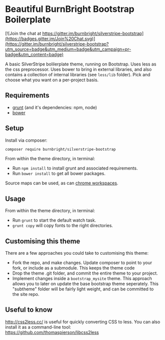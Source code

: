 # Beautiful BurnBright Bootstrap Boilerplate

[![Join the chat at https://gitter.im/burnbright/silverstripe-bootstrap](https://badges.gitter.im/Join%20Chat.svg)](https://gitter.im/burnbright/silverstripe-bootstrap?utm_source=badge&utm_medium=badge&utm_campaign=pr-badge&utm_content=badge)

A basic SilverStripe bolilerplate theme, running on Bootstrap. Uses less as the css preprocessor. Uses bower to bring in external libraries, and also contains a collection of internal libraries (see `less/lib` folder). Pick and choose what you want on a per-project basis.

## Requirements

 * [grunt](http://gruntjs.com/) (and it's dependencies: npm, node)
 * [bower](http://bower.io/)

## Setup

Install via composer:

```sh
composer require burnbright/silverstripe-bootstrap
```

From within the theme directory, in terminal:

 * Run `npm install` to install grunt and associated requirements.
 * Run `bower install` to get all bower packages.

Source maps can be used, as can [chrome workspaces](https://developer.chrome.com/devtools/docs/workspaces).

## Usage

From within the theme directory, in terminal:

 * Run `grunt` to start the default watch task.
 * `grunt copy` will copy fonts to the right directories.

## Customising this theme

There are a few approaches you could take to customising this theme:

 * Fork the repo, and make changes. Update composer to point to your fork, or include as a submodule. This keeps the theme code 
 * Drop the theme .git folder, and commit the entire theme to your project.
 * Implement changes inside a `bootstrap_mysite` theme. This approach allows you to later on update the base bootstrap theme seperately. This "subtheme" folder will be fairly light weight, and can be committed to the site repo.


## Useful to know

http://css2less.cc/ is useful for quickly converting CSS to less. You can also install it as a command-line tool: https://github.com/thomaspierson/libcss2less
